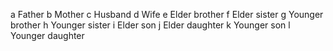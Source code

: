 a Father
b Mother
c Husband
d Wife
e Elder brother
f Elder sister
g Younger brother
h Younger sister
i Elder son
j Elder daughter
k Younger son
l Younger daughter